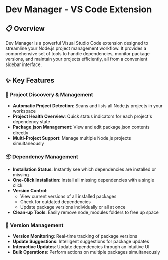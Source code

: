 # Dev Manager - VS Code Extension

## 📋 Overview

Dev Manager is a powerful Visual Studio Code extension designed to streamline your Node.js project management workflow. It provides a comprehensive set of tools to handle dependencies, monitor package versions, and maintain your projects efficiently, all from a convenient sidebar interface.

## ✨ Key Features

### 📂 Project Discovery & Management

- **Automatic Project Detection**: Scans and lists all Node.js projects in your workspace
- **Project Health Overview**: Quick status indicators for each project's dependency state
- **Package.json Management**: View and edit package.json contents directly
- **Multi-Project Support**: Manage multiple Node.js projects simultaneously

### 📦 Dependency Management

- **Installation Status**: Instantly see which dependencies are installed or missing
- **One-Click Installation**: Install all missing dependencies with a single click
- **Version Control**:
  - View current versions of all installed packages
  - Check for outdated dependencies
  - Update package versions individually or all at once
- **Clean-up Tools**: Easily remove node_modules folders to free up space

### 🔄 Version Management

- **Version Monitoring**: Real-time tracking of package versions
- **Update Suggestions**: Intelligent suggestions for package updates
- **Interactive Updates**: Update dependencies through an intuitive UI
- **Bulk Operations**: Perform actions on multiple packages simultaneously

